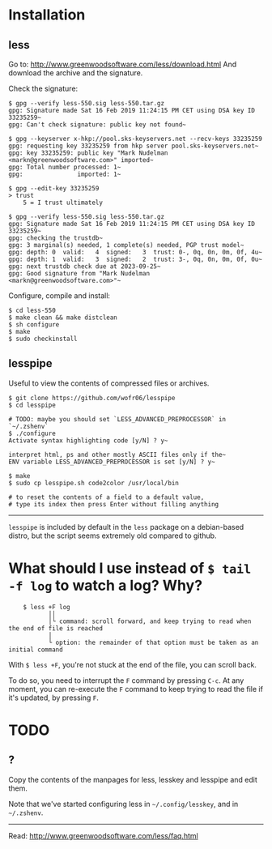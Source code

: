 # Installation
## less

Go to: <http://www.greenwoodsoftware.com/less/download.html>
And download the archive and the signature.

Check the signature:

    $ gpg --verify less-550.sig less-550.tar.gz
    gpg: Signature made Sat 16 Feb 2019 11:24:15 PM CET using DSA key ID 33235259~
    gpg: Can't check signature: public key not found~

    $ gpg --keyserver x-hkp://pool.sks-keyservers.net --recv-keys 33235259
    gpg: requesting key 33235259 from hkp server pool.sks-keyservers.net~
    gpg: key 33235259: public key "Mark Nudelman <markn@greenwoodsoftware.com>" imported~
    gpg: Total number processed: 1~
    gpg:               imported: 1~

    $ gpg --edit-key 33235259
    > trust
        5 = I trust ultimately

    $ gpg --verify less-550.sig less-550.tar.gz
    gpg: Signature made Sat 16 Feb 2019 11:24:15 PM CET using DSA key ID 33235259~
    gpg: checking the trustdb~
    gpg: 3 marginal(s) needed, 1 complete(s) needed, PGP trust model~
    gpg: depth: 0  valid:   4  signed:   3  trust: 0-, 0q, 0n, 0m, 0f, 4u~
    gpg: depth: 1  valid:   3  signed:   2  trust: 3-, 0q, 0n, 0m, 0f, 0u~
    gpg: next trustdb check due at 2023-09-25~
    gpg: Good signature from "Mark Nudelman <markn@greenwoodsoftware.com>"~

Configure, compile and install:

    $ cd less-550
    $ make clean && make distclean
    $ sh configure
    $ make
    $ sudo checkinstall

## lesspipe

Useful to view the contents of compressed files or archives.

    $ git clone https://github.com/wofr06/lesspipe
    $ cd lesspipe

    # TODO: maybe you should set `LESS_ADVANCED_PREPROCESSOR` in `~/.zshenv`
    $ ./configure
    Activate syntax highlighting code [y/N] ? y~

    interpret html, ps and other mostly ASCII files only if the~
    ENV variable LESS_ADVANCED_PREPROCESSOR is set [y/N] ? y~

    $ make
    $ sudo cp lesspipe.sh code2color /usr/local/bin

    # to reset the contents of a field to a default value,
    # type its index then press Enter without filling anything

---

`lesspipe`  is included  by  default in  the `less`  package  on a  debian-based
distro, but the script seems extremely old compared to github.

##
# What should I use instead of `$ tail -f log` to watch a log?  Why?

        $ less +F log
               ││
               │└ command: scroll forward, and keep trying to read when the end of file is reached
               │
               └ option: the remainder of that option must be taken as an initial command

With `$ less +F`, you're not stuck at the end of the file, you can scroll back.

To do so, you need to interrupt the `F` command by pressing `C-c`.
At any  moment, you can re-execute  the `F` command  to keep trying to  read the
file if it's updated, by pressing `F`.

##
# TODO
## ?

Copy the contents of the manpages for less, lesskey and lesspipe and edit them.

Note that we've started configuring less in `~/.config/lesskey`, and in `~/.zshenv`.

---

Read: <http://www.greenwoodsoftware.com/less/faq.html>

